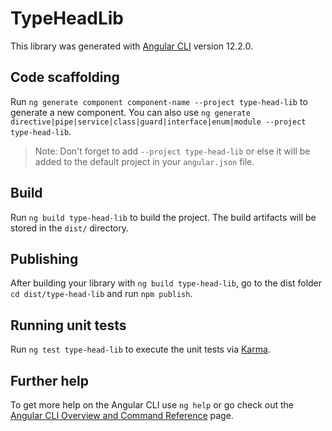 # TypeHeadLib

This library was generated with [Angular CLI](https://github.com/angular/angular-cli) version 12.2.0.

## Code scaffolding

Run `ng generate component component-name --project type-head-lib` to generate a new component. You can also use `ng generate directive|pipe|service|class|guard|interface|enum|module --project type-head-lib`.
> Note: Don't forget to add `--project type-head-lib` or else it will be added to the default project in your `angular.json` file. 

## Build

Run `ng build type-head-lib` to build the project. The build artifacts will be stored in the `dist/` directory.

## Publishing

After building your library with `ng build type-head-lib`, go to the dist folder `cd dist/type-head-lib` and run `npm publish`.

## Running unit tests

Run `ng test type-head-lib` to execute the unit tests via [Karma](https://karma-runner.github.io).

## Further help

To get more help on the Angular CLI use `ng help` or go check out the [Angular CLI Overview and Command Reference](https://angular.io/cli) page.
